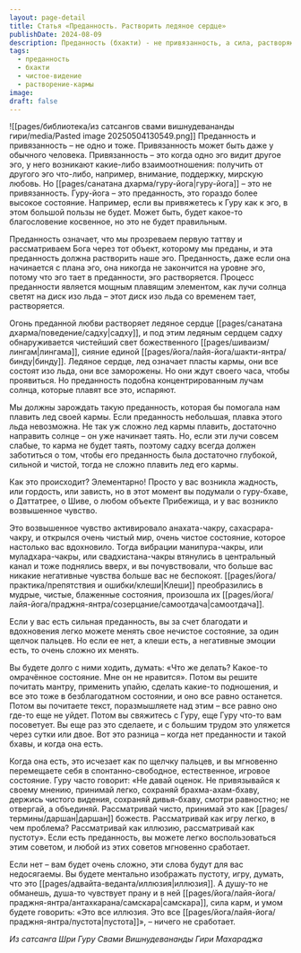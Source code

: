 ```yaml
---
layout: page-detail
title: Статья «Преданность. Растворить ледяное сердце»
publishDate: 2024-08-09
description: Преданность (бхакти) - не привязанность, а сила, растворяющая эго и карму, подобно солнцу, плавящему лед. Глубокая преданность мгновенно преображает негативные состояния, активирует высшие чакры и приводит к чистому, вдохновенному состоянию. Без преданности любые методы и советы малоэффективны - только искренняя бхакти позволяет легко преодолевать омрачения и жить в чистом видении.
tags:
  - преданность
  - бхакти
  - чистое-видение
  - растворение-кармы
image: 
draft: false
---
```

![[pages/библиотека/из сатсангов свами вишнудевананды гири/media/Pasted image 20250504130549.png]]
 Преданность и привязанность – не одно и тоже. Привязанность может быть даже у обычного человека. Привязанность – это когда одно эго видит другое эго, у него возникают какие-либо взаимоотношения: получить от другого эго что-либо, например, внимание, поддержку, мирскую любовь. Но [[pages/санатана дхарма/гуру-йога|гуру-йога]] – это не привязанность. Гуру-йога – это преданность, это гораздо более высокое состояние. Например, если вы привяжетесь к Гуру как к эго, в этом большой пользы не будет. Может быть, будет какое-то благословение косвенное, но это не будет правильным.

 Преданность означает, что мы прозреваем первую таттву и рассматриваем Бога через тот объект, которому мы преданы, и эта преданность должна растворить наше эго. Преданность, даже если она начинается с плана эго, она никогда не закончится на уровне эго, потому что эго тает в преданности, эго растворяется. Процесс преданности является мощным плавящим элементом, как лучи солнца светят на диск изо льда – этот диск изо льда со временем тает, растворяется.

 Огонь преданной любви растворяет ледяное сердце [[pages/санатана дхарма/поведение/садху|садху]], и под этим ледяным сердцем садху обнаруживается чистейший свет божественного [[pages/шиваизм/лингам|лингама]], сияние единой [[pages/йога/лайя-йога/шакти-янтра/бинду|бинду]]. Ледяное сердце, лед означает пласты кармы, они все состоят изо льда, они все заморожены. Но они ждут своего часа, чтобы проявиться. Но преданность подобна концентрированным лучам солнца, которые плавят все это, испаряют.

 Мы должны зарождать такую преданность, которая бы помогала нам плавить лед своей кармы. Если преданность небольшая, плавка этого льда невозможна. Не так уж сложно лед кармы плавить, достаточно направить солнце – он уже начинает таять. Но, если эти лучи совсем слабые, то карма не будет таять, поэтому садху всегда должен заботиться о том, чтобы его преданность была достаточно глубокой, сильной и чистой, тогда не сложно плавить лед его кармы.

 Как это происходит? Элементарно! Просто у вас возникла жадность, или гордость, или зависть, но в этот момент вы подумали о гуру-бхаве, о Даттатрее, о Шиве, о любом объекте Прибежища, и у вас возникло возвышенное чувство.

 Это возвышенное чувство активировало анахата-чакру, сахасрара-чакру, и открылся очень чистый мир, очень чистое состояние, которое настолько вас вдохновило. Тогда вибрации манипура-чакры, или муладхара-чакры, или свадхистана-чакры втянулись в центральный канал и тоже поднялись вверх, и вы почувствовали, что больше вас никакие негативные чувства больше вас не беспокоят. [[pages/йога/практика/препятствия и ошибки/клеши|Клеши]] преобразились в мудрые, чистые, блаженные состояния, произошла их [[pages/йога/лайя-йога/праджня-янтра/созерцание/самоотдача|самоотдача]].

 Если у вас есть сильная преданность, вы за счет благодати и вдохновения легко можете менять свое нечистое состояние, за один щелчок пальцев. Но если ее нет, а клеши есть, а негативные эмоции есть, то очень сложно их менять.

 Вы будете долго с ними ходить, думать: «Что же делать? Какое-то омрачённое состояние. Мне он не нравится». Потом вы решите почитать мантру, применить упайю, сделать какие-то подношения, и все это тоже в безблагодатном состоянии, и оно все равно останется. Потом вы почитаете текст, поразмышляете над этим – все равно оно где-то еще не уйдет. Потом вы свяжитесь с Гуру, еще Гуру что-то вам посоветует. Вы еще раз это сделаете, и с большим трудом это уляжется через сутки или двое. Вот это разница – когда нет преданности и такой бхавы, и когда она есть.

 Когда она есть, это исчезает как по щелчку пальцев, и вы мгновенно перемещаете себя в спонтанно-свободное, естественное, игровое состояние. Гуру часто говорит: «Не давай оценок. Не привязывайся к своему мнению, принимай легко, сохраняй брахма-ахам-бхаву, держись чистого видения, сохраняй дивья-бхаву, смотри равностно; не отвергай, а объединяй. Рассматривай чисто, принимай это как [[pages/термины/даршан|даршан]] божеств. Рассматривай как игру легко, в чем проблема? Рассматривай как иллюзию, рассматривай как пустоту». Если есть преданность, вы можете легко воспользоваться этим советом, и любой из этих советов мгновенно сработает.

 Если нет – вам будет очень сложно, эти слова будут для вас недосягаемы. Вы будете ментально изображать пустоту, игру, думать, что это [[pages/адвайта-веданта/иллюзия|иллюзия]]. А душу-то не обманешь, душа-то чувствует прану и в ней [[pages/йога/лайя-йога/праджня-янтра/антахкарана/самскара|самскара]], сила карм, и умом будете говорить: «Это все иллюзия. Это все [[pages/йога/лайя-йога/праджня-янтра/пустота|пустота]]», – ничего не сработает.

*Из сатсанга Шри Гуру Свами Вишнудевананды Гири Махараджа*